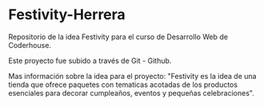 # Festivity-Herrera
Repositorio de la idea Festivity para el curso de Desarrollo Web de Coderhouse.

Este proyecto fue subido a través de Git - Github.

Mas información sobre la idea para el proyecto: "Festivity es la idea de una tienda que ofrece paquetes con tematicas acotadas de los productos esenciales para decorar cumpleaños, eventos y pequeñas celebraciones".
